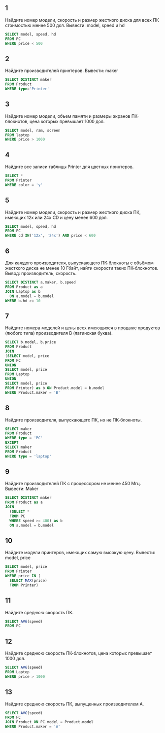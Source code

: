 ## 1

Найдите номер модели, скорость и размер жесткого диска для всех ПК стоимостью менее 500 дол. Вывести: model, speed и hd

```sql
SELECT model, speed, hd
FROM PC
WHERE price < 500
```

## 2

Найдите производителей принтеров. Вывести: maker

```sql
SELECT DISTINCT maker
FROM Product
WHERE type='Printer'

```

## 3

Найдите номер модели, объем памяти и размеры экранов ПК-блокнотов, цена которых превышает 1000 дол.

```sql
SELECT model, ram, screen
FROM laptop
WHERE price > 1000
```

## 4

Найдите все записи таблицы Printer для цветных принтеров.

```sql
SELECT *
FROM Printer
WHERE color = 'y'
```

## 5

Найдите номер модели, скорость и размер жесткого диска ПК, имеющих 12x или 24x CD и цену менее 600 дол.

```sql
SELECT model, speed, hd
FROM PC
WHERE cd IN('12x', '24x') AND price < 600
```

## 6

Для каждого производителя, выпускающего ПК-блокноты c объёмом жесткого диска не менее 10 Гбайт, найти скорости таких ПК-блокнотов. Вывод: производитель, скорость.

```sql
SELECT DISTINCT a.maker, b.speed
FROM Product as a
JOIN Laptop as b
  ON a.model = b.model
WHERE b.hd >= 10
```

## 7

Найдите номера моделей и цены всех имеющихся в продаже продуктов (любого типа) производителя B (латинская буква).

```sql
SELECT b.model, b.price
FROM Product
JOIN
(SELECT model, price
FROM PC
UNION
SELECT model, price
FROM Laptop
UNION
SELECT model, price
FROM Printer) as b ON Product.model = b.model
WHERE Product.maker = 'B'
```

## 8

Найдите производителя, выпускающего ПК, но не ПК-блокноты.

```sql
SELECT maker
FROM Product
WHERE type = 'PC'
EXCEPT
SELECT maker
FROM Product
WHERE type = 'laptop'
```

## 9

Найдите производителей ПК с процессором не менее 450 Мгц. Вывести: Maker

```sql
SELECT DISTINCT maker
FROM Product as a
JOIN
  (SELECT *
  FROM PC
  WHERE speed >= 400) as b
  ON a.model = b.model
```

## 10

Найдите модели принтеров, имеющих самую высокую цену. Вывести: model, price

```sql
SELECT model, price
FROM Printer
WHERE price IN (
  SELECT MAX(price)
  FROM Printer)
```

## 11

Найдите среднюю скорость ПК.

```sql
SELECT AVG(speed)
FROM PC
```

## 12

Найдите среднюю скорость ПК-блокнотов, цена которых превышает 1000 дол.

```sql
SELECT AVG(speed)
FROM Laptop
WHERE price > 1000
```

## 13

Найдите среднюю скорость ПК, выпущенных производителем A.

```sql
SELECT AVG(speed)
FROM PC
JOIN Product ON PC.model = Product.model
WHERE Product.maker = 'A'
```